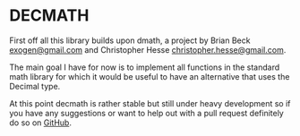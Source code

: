 DECMATH
=====

First off all this library builds upon dmath, a project by Brian Beck <exogen@gmail.com> and Christopher Hesse <christopher.hesse@gmail.com>.

The main goal I have for now is to implement all functions in the standard math library for which it would be useful to have an alternative that uses the Decimal type.

At this point decmath is rather stable but still under heavy development so if you have any suggestions or want to help out with a pull request definitely do so on [GitHub](https://github.com/ElecProg/decmath).
